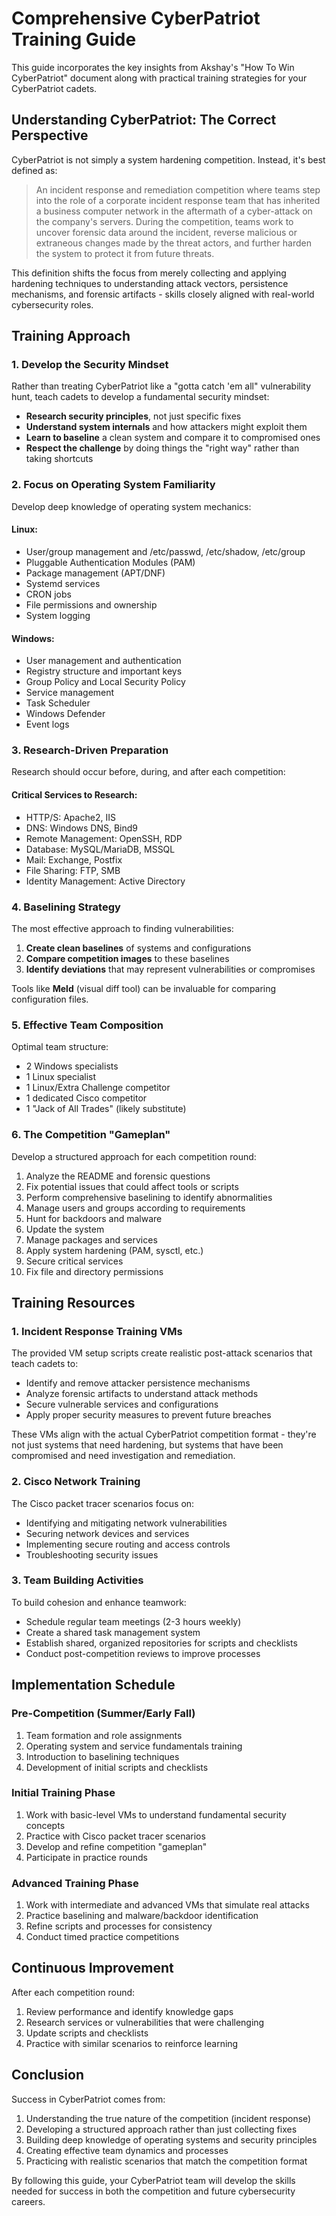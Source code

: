 # Comprehensive CyberPatriot Training Guide

This guide incorporates the key insights from Akshay's "How To Win CyberPatriot" document along with practical training strategies for your CyberPatriot cadets.

## Understanding CyberPatriot: The Correct Perspective

CyberPatriot is not simply a system hardening competition. Instead, it's best defined as:

> An incident response and remediation competition where teams step into the role of a corporate incident response team that has inherited a business computer network in the aftermath of a cyber-attack on the company's servers. During the competition, teams work to uncover forensic data around the incident, reverse malicious or extraneous changes made by the threat actors, and further harden the system to protect it from future threats.

This definition shifts the focus from merely collecting and applying hardening techniques to understanding attack vectors, persistence mechanisms, and forensic artifacts - skills closely aligned with real-world cybersecurity roles.

## Training Approach

### 1. Develop the Security Mindset

Rather than treating CyberPatriot like a "gotta catch 'em all" vulnerability hunt, teach cadets to develop a fundamental security mindset:

- **Research security principles**, not just specific fixes
- **Understand system internals** and how attackers might exploit them
- **Learn to baseline** a clean system and compare it to compromised ones
- **Respect the challenge** by doing things the "right way" rather than taking shortcuts

### 2. Focus on Operating System Familiarity

Develop deep knowledge of operating system mechanics:

#### Linux:
- User/group management and /etc/passwd, /etc/shadow, /etc/group
- Pluggable Authentication Modules (PAM)
- Package management (APT/DNF)
- Systemd services
- CRON jobs
- File permissions and ownership
- System logging

#### Windows:
- User management and authentication
- Registry structure and important keys
- Group Policy and Local Security Policy
- Service management
- Task Scheduler
- Windows Defender
- Event logs

### 3. Research-Driven Preparation

Research should occur before, during, and after each competition:

#### Critical Services to Research:
- HTTP/S: Apache2, IIS
- DNS: Windows DNS, Bind9
- Remote Management: OpenSSH, RDP
- Database: MySQL/MariaDB, MSSQL
- Mail: Exchange, Postfix
- File Sharing: FTP, SMB
- Identity Management: Active Directory

### 4. Baselining Strategy

The most effective approach to finding vulnerabilities:

1. **Create clean baselines** of systems and configurations
2. **Compare competition images** to these baselines
3. **Identify deviations** that may represent vulnerabilities or compromises

Tools like **Meld** (visual diff tool) can be invaluable for comparing configuration files.

### 5. Effective Team Composition

Optimal team structure:
- 2 Windows specialists
- 1 Linux specialist
- 1 Linux/Extra Challenge competitor
- 1 dedicated Cisco competitor
- 1 "Jack of All Trades" (likely substitute)

### 6. The Competition "Gameplan"

Develop a structured approach for each competition round:

1. Analyze the README and forensic questions
2. Fix potential issues that could affect tools or scripts
3. Perform comprehensive baselining to identify abnormalities
4. Manage users and groups according to requirements
5. Hunt for backdoors and malware
6. Update the system
7. Manage packages and services
8. Apply system hardening (PAM, sysctl, etc.)
9. Secure critical services
10. Fix file and directory permissions

## Training Resources

### 1. Incident Response Training VMs

The provided VM setup scripts create realistic post-attack scenarios that teach cadets to:
- Identify and remove attacker persistence mechanisms
- Analyze forensic artifacts to understand attack methods
- Secure vulnerable services and configurations
- Apply proper security measures to prevent future breaches

These VMs align with the actual CyberPatriot competition format - they're not just systems that need hardening, but systems that have been compromised and need investigation and remediation.

### 2. Cisco Network Training

The Cisco packet tracer scenarios focus on:
- Identifying and mitigating network vulnerabilities
- Securing network devices and services
- Implementing secure routing and access controls
- Troubleshooting security issues

### 3. Team Building Activities

To build cohesion and enhance teamwork:
- Schedule regular team meetings (2-3 hours weekly)
- Create a shared task management system
- Establish shared, organized repositories for scripts and checklists
- Conduct post-competition reviews to improve processes

## Implementation Schedule

### Pre-Competition (Summer/Early Fall)
1. Team formation and role assignments
2. Operating system and service fundamentals training
3. Introduction to baselining techniques
4. Development of initial scripts and checklists

### Initial Training Phase
1. Work with basic-level VMs to understand fundamental security concepts
2. Practice with Cisco packet tracer scenarios
3. Develop and refine competition "gameplan"
4. Participate in practice rounds

### Advanced Training Phase
1. Work with intermediate and advanced VMs that simulate real attacks
2. Practice baselining and malware/backdoor identification
3. Refine scripts and processes for consistency
4. Conduct timed practice competitions

## Continuous Improvement

After each competition round:
1. Review performance and identify knowledge gaps
2. Research services or vulnerabilities that were challenging
3. Update scripts and checklists
4. Practice with similar scenarios to reinforce learning

## Conclusion

Success in CyberPatriot comes from:
1. Understanding the true nature of the competition (incident response)
2. Developing a structured approach rather than just collecting fixes
3. Building deep knowledge of operating systems and security principles
4. Creating effective team dynamics and processes
5. Practicing with realistic scenarios that match the competition format

By following this guide, your CyberPatriot team will develop the skills needed for success in both the competition and future cybersecurity careers.
